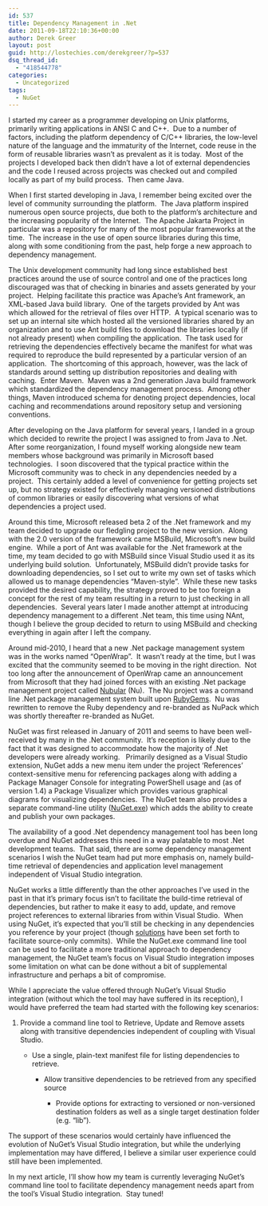 ```yaml
---
id: 537
title: Dependency Management in .Net
date: 2011-09-18T22:10:36+00:00
author: Derek Greer
layout: post
guid: http://lostechies.com/derekgreer/?p=537
dsq_thread_id:
  - "418544778"
categories:
  - Uncategorized
tags:
  - NuGet
---
```

I started my career as a programmer developing on Unix platforms, primarily writing applications in ANSI C and C++.&nbsp; Due to a number of factors, including the platform dependency of C/C++ libraries, the low-level nature of the language and the immaturity of the Internet, code reuse in the form of reusable libraries wasn’t as prevalent as it is today.&nbsp; Most of the projects I developed back then didn’t have a lot of external dependencies and the code I reused across projects was checked out and compiled locally as part of my build process.&nbsp; Then came Java.

When I first started developing in Java, I remember being excited over the level of community surrounding the platform.&nbsp; The Java platform inspired numerous open source projects, due both to the platform’s architecture and the increasing popularity of the Internet.&nbsp; The Apache Jakarta Project in particular was a repository for many of the most popular frameworks at the time.&nbsp; The increase in the use of open source libraries during this time, along with some conditioning from the past, help forge a new approach to dependency management.

The Unix development community had long since established best practices around the use of source control and one of the practices long discouraged was that of checking in binaries and assets generated by your project.&nbsp; Helping facilitate this practice was Apache’s Ant framework, an XML-based Java build library.&nbsp; One of the targets provided by Ant was <get> which allowed for the retrieval of files over HTTP.&nbsp; A typical scenario was to set up an internal site which hosted all the versioned libraries shared by an organization and to use Ant build files to download the libraries locally (if not already present) when compiling the application.&nbsp; The task used for retrieving the dependencies effectively became the manifest for what was required to reproduce the build represented by a particular version of an application.&nbsp; The shortcoming of this approach, however, was the lack of standards around setting up distribution repositories and dealing with caching.&nbsp; Enter Maven.&nbsp; Maven was a 2nd generation Java build framework which standardized the dependency management process.&nbsp; Among other things, Maven introduced schema for denoting project dependencies, local caching and recommendations around repository setup and versioning conventions.

After developing on the Java platform for several years, I landed in a group which decided to rewrite the project I was assigned to from Java to .Net.&nbsp; After some reorganization, I found myself working alongside new team members whose background was primarily in Microsoft based technologies.&nbsp; I soon discovered that the typical practice within the Microsoft community was to check in any dependencies needed by a project.&nbsp; This certainly added a level of convenience for getting projects set up, but no strategy existed for effectively managing versioned distributions of common libraries or easily discovering what versions of what dependencies a project used.

Around this time, Microsoft released beta 2 of the .Net framework and my team decided to upgrade our fledgling project to the new version.&nbsp; Along with the 2.0 version of the framework came MSBuild, Microsoft’s new build engine.&nbsp; While a port of Ant was available for the .Net framework at the time, my team decided to go with MSBuild since Visual Studio used it as its underlying build solution.&nbsp; Unfortunately, MSBuild didn’t provide tasks for downloading dependencies, so I set out to write my own set of tasks which allowed us to manage dependencies “Maven-style”.&nbsp; While these new tasks provided the desired capability, the strategy proved to be too foreign a concept for the rest of my team resulting in a return to just checking in all dependencies.&nbsp; Several years later I made another attempt at introducing dependency management to a different .Net team, this time using NAnt, though I believe the group decided to return to using MSBuild and checking everything in again after I left the company.

Around mid-2010, I heard that a new .Net package management system was in the works named “OpenWrap”.&nbsp; It wasn’t ready at the time, but I was excited that the community seemed to be moving in the right direction.&nbsp; Not too long after the announcement of OpenWrap came an announcement from Microsoft that they had joined forces with an existing .Net package management project called [Nubular](http://nu.wikispot.org/) (Nu).&nbsp; The Nu project was a command line .Net package management system built upon [RubyGems](http://en.wikipedia.org/wiki/RubyGems).&nbsp; Nu was rewritten to remove the Ruby dependency and re-branded as NuPack which was shortly thereafter re-branded as NuGet.

NuGet was first released in January of 2011 and seems to have been well-received by many in the .Net community.&nbsp; It’s reception is likely due to the fact that it was designed to accommodate how the majority of .Net developers were already working.&nbsp;&nbsp; Primarily designed as a Visual Studio extension, NuGet adds a new menu item under the project ‘References’ context-sensitive menu for referencing packages along with adding a Package Manager Console for integrating PowerShell usage and (as of version 1.4) a Package Visualizer which provides various graphical diagrams for visualizing dependencies.&nbsp; The NuGet team also provides a separate command-line utility ([NuGet.exe](http://nuget.codeplex.com/releases/view/58939)) which adds the ability to create and publish your own packages.

The availability of a good .Net dependency management tool has been long overdue and NuGet addresses this need in a way palatable to most .Net development teams.&nbsp; That said, there are some dependency management scenarios I wish the NuGet team had put more emphasis on, namely build-time retrieval of dependencies and application level management independent of Visual Studio integration.

NuGet works a little differently than the other approaches I’ve used in the past in that it’s primary focus isn’t to facilitate the build-time retrieval of dependencies, but rather to make it easy to add, update, and remove project references to external libraries from within Visual Studio.&nbsp; When using NuGet, it’s expected that you’ll still be checking in any dependencies you reference by your project (though [solutions](https://github.com/davidfowl/NuGetPowerTools) have been set forth to facilitate source-only commits).&nbsp; While the NuGet.exe command line tool&nbsp; can be used to facilitate a more traditional approach to dependency management, the NuGet team’s focus on Visual Studio integration imposes some limitation on what can be done without a bit of supplemental infrastructure and perhaps a bit of compromise.

While I appreciate the value offered through NuGet’s Visual Studio integration (without which the tool may have suffered in its reception), I would have preferred the team had started with the following key scenarios:

  1. Provide a command line tool to Retrieve, Update and Remove assets along with transitive dependencies independent of coupling with Visual Studio.
    
      * Use a single, plain-text manifest file for listing dependencies to retrieve.
        
          * Allow transitive dependencies to be retrieved from any specified source
            
              * Provide options for extracting to versioned or non-versioned destination folders as well as a single target destination folder (e.g. “lib”).</ol> 
            
            The support of these scenarios would certainly have influenced the evolution of NuGet’s Visual Studio integration, but while the underlying implementation may have differed, I believe a similar user experience could still have been implemented.
            
            In my next article, I’ll show how my team is currently leveraging NuGet’s command line tool to facilitate dependency management needs apart from the tool’s Visual Studio integration.&nbsp; Stay tuned!
